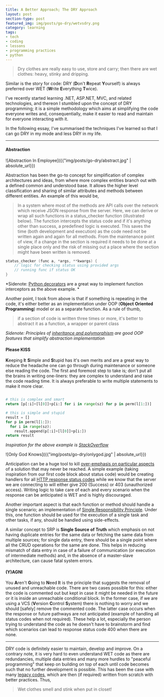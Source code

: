 ```yaml
---
title: A Better Approach; The DRY Approach
layout: post
section-type: post
featured_img: img/posts/go-dry/wetvsdry.png
category: learning
tags:
- tech
- coding
- lessons
- programming practices
- python
---
```


> Dry clothes are really easy to use, store and carry; then there are wet clothes: heavy, stinky and dripping.

Similar is the story for code: DRY (**D**on't **R**epeat **Y**ourself) is always preferred over WET (**W**rite **E**verything **T**wice). 

I've recently started learning .NET, ASP.NET, MVC, and related technologies, and thereon I stumbled upon the concept of DRY programming; it is a simple methodology which aims at simplifying the code everyone writes and, consequentially, make it easier to read and maintain for everyone interacting with it.

In the following essay, I've summarised the techniques I've learned so that I can go DRY in my mode and less DRY in my life.

---
#### Abstraction

![Abstraction In Employee]({{"img/posts/go-dry/abstract.jpg" | absolute_url}})

Abstraction has been the go-to concept for simplification of complex architectures and ideas, from where more complex entities branch out with a defined common and understood base. It allows the higher level classification and sharing of similar attributes and methods between different entities. An example of this would be,

> In a system where most of the methods are API calls over the network which receive JSON response from the server. Here, we can derive or wrap all such functions in a status_checker function (illustrated below). The function intercepts the status code and if it's anything other than success, a predefined logic is executed. This saves the time (both development and execution) as the code need not be written again and again for all methods. From the maintenance point of view, if a change in the section is required it needs to be done at a single place only and the risk of missing out a place where the section might have been written is removed.

```c
status_checker (func a, *args, **kwargs) {
	// logic for checking status using provided args
	// running func if status OK
}
```

*Sidenote: [Python decorators](https://realpython.com/primer-on-python-decorators/) are a great way to implement function interceptors as the above example. *

Another point, I took from above is that if something is repeating in the code, it's either better as an implementation under OOP (**Object** **Oriented** **Programming**) model or as a separate function. As a rule of thumb,

> if a section of code is written three times or more, it's better to abstract it as a function, a wrapper or parent class

*Sidenote: Principles of [inheritance and polymorphism](https://overiq.com/python-101/inheritance-and-polymorphism-in-python/) are good OOP features that simplify abstraction implementation*

#### Please KISS

**K**eeping **I**t  **S**imple and **S**tupid has it's own merits and are a great way to reduce the headache one can go through during maintenance or someone else reading the code. The first and foremost step to take is; don't put all the brains in writing one-liners: they are complex to understand and raise the code reading time. It is always preferable to write multiple statements to make it more clear.

```python

# this is complex and smart
return [p[:i]+[l[0]]+p[i:] for i in range(sz) for p in perm(l[1:])]

# this is simple and stupid
result = []
for p in perm(l[1:]):
  for i in range(sz):
    result.append(p[:i]+[l[0]]+p[i:])
return result

```

*Inspiration for the above example is [StackOverflow](https://stackoverflow.com/questions/2581965/python-beginner-confused-by-a-complex-line-of-code)*

![Only God Knows]({{"img/posts/go-dry/onlygod.jpg" | absolute_url}})

Anticipation can be a huge tool to kill [over-emphasis on particular aspects](https://blog.bradfieldcs.com/you-are-not-google-84912cf44afb?gi=e970f412dc3f) of a solution that may never be reached. A simple example (taking inspiration from our first code block about status code) would be creating handlers for all [HTTP response status codes](https://developer.mozilla.org/en-US/docs/Web/HTTP/Status) while we know that the server we are connecting to will either give 200 (Success) or 403 (unauthorized access). Writing logic to take care of each and every scenario when the response can be anticipated is WET and is highly discouraged. 

Another important aspect is that each function or method should handle a single scenario; an implementation of [Single Responsibility Principle](https://dev.to/wemake-services/enforcing-single-responsibility-principle-in-python-2il8). Under this, one function should be used for the execution of a single task and other tasks, if any, should be handled using side-effects.

A similar concept to SRP is **Single Source of Truth** which emphasis on not having duplicate entries for the same data or fetching the same data from multiple sources; for single data entry, there should be a single point where all the CRUD operations for the same are done. This helps in reducing mismatch of data entry in case of a failure of communication (or execution of intermediate methods) and, in the absence of a master-slave architecture, can cause fatal system errors.

#### (Y)AGNI

You **A**ren't **G**oing to **N**eed **I**t is the principle that suggests the removal of unused and unreachable code. There are two cases possible for this: either the code is commented out but kept in case it might be needed in the future or it is inside an unreachable conditional block. In the former case, if we are using a VCS (**V**ersion **C**ontrol **S**ystem) there is nothing to worry and we should [safely] remove the commented code. The latter case occurs when the response or future pathways are not anticipated (example of handling all status codes when not required). These help a lot, especially the person trying to understand the code as he doesn't have to brainstorm and find which scenarios can lead to response status code 400 when there are none.

---

DRY code is definitely easier to maintain, develop and improve. On a contrary note, it is very hard to even understand WET code as there are redundancies, multiple data entries and many more hurdles to "peaceful programming" that keep on building on top of each until code becomes such that no further development is possible. This has been the case with many [legacy codes](https://en.wikipedia.org/wiki/Legacy_code), which are then (if required) written from scratch with better practices. Thus,

> Wet clothes smell and stink when put in closet!